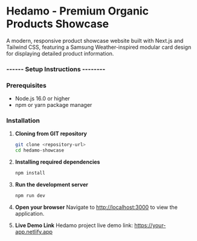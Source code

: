 # Hedamo - Premium Organic Products Showcase

A modern, responsive product showcase website built with Next.js and Tailwind CSS, featuring a Samsung Weather-inspired modular card design for displaying detailed product information.

### ------  Setup Instructions  -------- 

### Prerequisites
- Node.js 16.0 or higher
- npm or yarn package manager

### Installation

1. **Cloning from GIT repository**
   ```bash
   git clone <repository-url>
   cd hedamo-showcase
   ```

2. **Installing required dependencies**
   ```bash
   npm install
   ```
3. **Run the development server**
   ```bash
   npm run dev
   ```

4. **Open your browser**
   Navigate to [http://localhost:3000](http://localhost:3000) to view the application.

5. **Live Demo Link**
   Hedamo project live demo link: https://your-app.netlify.app
